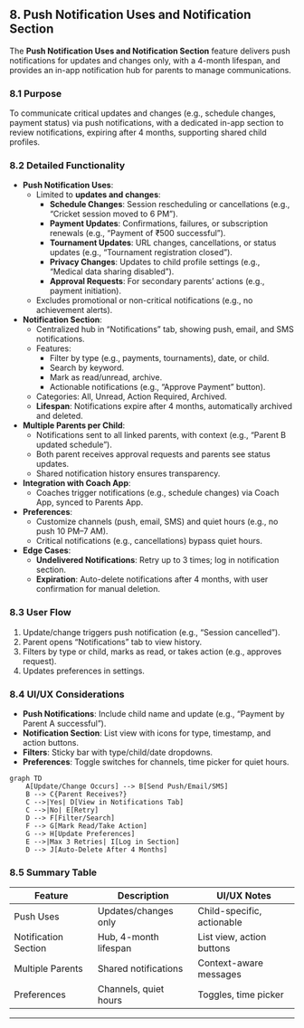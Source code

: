 
## 8. Push Notification Uses and Notification Section

The **Push Notification Uses and Notification Section** feature delivers push notifications for updates and changes only, with a 4-month lifespan, and provides an in-app notification hub for parents to manage communications.

### 8.1 Purpose
To communicate critical updates and changes (e.g., schedule changes, payment status) via push notifications, with a dedicated in-app section to review notifications, expiring after 4 months, supporting shared child profiles.

### 8.2 Detailed Functionality
- **Push Notification Uses**:
    - Limited to **updates and changes**:
		- **Schedule Changes**: Session rescheduling or cancellations (e.g., “Cricket session moved to 6 PM”).
		- **Payment Updates**: Confirmations, failures, or subscription renewals (e.g., “Payment of ₹500 successful”).
		- **Tournament Updates**: URL changes, cancellations, or status updates (e.g., “Tournament registration closed”).
		- **Privacy Changes**: Updates to child profile settings (e.g., “Medical data sharing disabled”).
		- **Approval Requests**: For secondary parents’ actions (e.g., payment initiation).
    - Excludes promotional or non-critical notifications (e.g., no achievement alerts).
- **Notification Section**:
    - Centralized hub in “Notifications” tab, showing push, email, and SMS notifications.
    - Features:
		- Filter by type (e.g., payments, tournaments), date, or child.
		- Search by keyword.
		- Mark as read/unread, archive.
		- Actionable notifications (e.g., “Approve Payment” button).
    - Categories: All, Unread, Action Required, Archived.
    - **Lifespan**: Notifications expire after 4 months, automatically archived and deleted.
- **Multiple Parents per Child**:
    - Notifications sent to all linked parents, with context (e.g., “Parent B updated schedule”).
    - Both parent receives approval requests and parents see status updates.
    - Shared notification history ensures transparency.
- **Integration with Coach App**:
	- Coaches trigger notifications (e.g., schedule changes) via Coach App, synced to Parents App.
- **Preferences**:
	- Customize channels (push, email, SMS) and quiet hours (e.g., no push 10 PM–7 AM).
	- Critical notifications (e.g., cancellations) bypass quiet hours.
- **Edge Cases**:
	- **Undelivered Notifications**: Retry up to 3 times; log in notification section.
	- **Expiration**: Auto-delete notifications after 4 months, with user confirmation for manual deletion.

### 8.3 User Flow
1. Update/change triggers push notification (e.g., “Session cancelled”).
2. Parent opens “Notifications” tab to view history.
3. Filters by type or child, marks as read, or takes action (e.g., approves request).
4. Updates preferences in settings.

### 8.4 UI/UX Considerations
- **Push Notifications**: Include child name and update (e.g., “Payment by Parent A successful”).
- **Notification Section**: List view with icons for type, timestamp, and action buttons.
- **Filters**: Sticky bar with type/child/date dropdowns.
- **Preferences**: Toggle switches for channels, time picker for quiet hours.


```mermaid
graph TD
    A[Update/Change Occurs] --> B[Send Push/Email/SMS]
    B --> C{Parent Receives?}
    C -->|Yes| D[View in Notifications Tab]
    C -->|No| E[Retry]
    D --> F[Filter/Search]
    F --> G[Mark Read/Take Action]
    G --> H[Update Preferences]
    E -->|Max 3 Retries| I[Log in Section]
    D --> J[Auto-Delete After 4 Months]
```

### 8.5 Summary Table

| Feature | Description | UI/UX Notes |
|---------|-------------|---------------------|
| Push Uses | Updates/changes only | Child-specific, actionable |
| Notification Section | Hub, 4-month lifespan | List view, action buttons |
| Multiple Parents | Shared notifications | Context-aware messages |
| Preferences | Channels, quiet hours | Toggles, time picker |

---